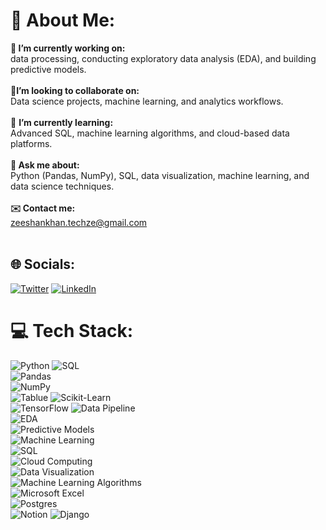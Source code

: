 # 💫 About Me:
**🔭 I’m currently working on:** <br>data processing, conducting exploratory data analysis (EDA), and building predictive models.<br><br>👯**I’m looking to collaborate on:** <br>Data science projects, machine learning, and analytics workflows. <br><br>🌱 **I’m currently learning:**<br> Advanced SQL, machine learning algorithms, and cloud-based data platforms.<br><br> **💬 Ask me about:**<br> Python (Pandas, NumPy), SQL, data visualization, machine learning, and data science techniques.<br><br> **✉️ Contact me:** <br> zeeshankhan.techze@gmail.com<br><br>


## 🌐 Socials:
[![Twitter](https://img.shields.io/badge/Twitter-%231DA1F2.svg?logo=Twitter&logoColor=white)](https://twitter.com/ZeeshanKha_SE) [![LinkedIn](https://img.shields.io/badge/LinkedIn-%230077B5.svg?logo=linkedin&logoColor=white)](https://www.linkedin.com/in/zeeshan-khan-34009a228)




# 💻 Tech Stack:
![Python](https://img.shields.io/badge/python-3670A0?style=for-the-badge&logo=python&logoColor=ffdd54) 
![SQL](https://img.shields.io/badge/SQL-4479A1?style=for-the-badge&logo=postgresql&logoColor=white)  
![Pandas](https://img.shields.io/badge/Pandas-150458?style=for-the-badge&logo=pandas&logoColor=white)  
![NumPy](https://img.shields.io/badge/NumPy-013243?style=for-the-badge&logo=numpy&logoColor=white)  
![Tablue](https://img.shields.io/badge/Tableau-E97627?style=for-the-badge&logo=Tableau&logoColor=white)
![Scikit-Learn](https://img.shields.io/badge/Scikit--Learn-F7931E?style=for-the-badge&logo=scikit-learn&logoColor=white)  
![TensorFlow](https://img.shields.io/badge/TensorFlow-FF6F00?style=for-the-badge&logo=tensorflow&logoColor=white)
![Data Pipeline](https://img.shields.io/badge/Data_Pipeline-FF9900?style=for-the-badge&logo=apache-airflow&logoColor=white)  
![EDA](https://img.shields.io/badge/EDA-4C8BF5?style=for-the-badge&logo=python&logoColor=white)  
![Predictive Models](https://img.shields.io/badge/Predictive_Models-FF6347?style=for-the-badge&logo=python&logoColor=white)  
![Machine Learning](https://img.shields.io/badge/Machine_Learning-FF6F00?style=for-the-badge&logo=tensorflow&logoColor=white)  
![SQL](https://img.shields.io/badge/SQL-4479A1?style=for-the-badge&logo=postgresql&logoColor=white)  
![Cloud Computing](https://img.shields.io/badge/Cloud_Computing-4285F4?style=for-the-badge&logo=googlecloud&logoColor=white)  
![Data Visualization](https://img.shields.io/badge/Data_Visualization-1F77B4?style=for-the-badge&logo=tableau&logoColor=white)  
![Machine Learning Algorithms](https://img.shields.io/badge/Machine_Learning_Algorithms-8B0000?style=for-the-badge&logo=python&logoColor=white)  
![Microsoft Excel](https://img.shields.io/badge/Microsoft_Excel-217346?style=for-the-badge&logo=microsoft-excel&logoColor=white)  
![Postgres](https://img.shields.io/badge/postgres-%23316192.svg?style=for-the-badge&logo=postgresql&logoColor=white)   
![Notion](https://img.shields.io/badge/Notion-%23000000.svg?style=for-the-badge&logo=notion&logoColor=white)
![Django](https://img.shields.io/badge/django-%23092E20.svg?style=for-the-badge&logo=django&logoColor=white)




